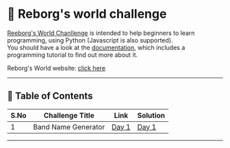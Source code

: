 # 🤖 Reborg's world challenge

[Reeborg's World Chanllenge](https://reeborg.ca/reeborg.html) is intended to help beginners to learn programming, using Python (Javascript is also supported).  
You should have a look at the [documentation](https://reeborg.ca/docs/en/), which includes a programming tutorial to find out more about it.  

Reborg's World website: [click here](https://reeborg.ca/index_en.html)

---

## 📅 Table of Contents

| S.No | Challenge Title         | Link                                   | Solution                               |
|------|-------------------------|----------------------------------------|----------------------------------------|
| 1    | Band Name Generator     | [Day 1](#https://reeborg.ca/reeborg.html?lang=en&mode=python&menu=worlds%2Fmenus%2Freeborg_intro_en.json&name=Home%201&url=worlds%2Ftutorial_en%2Fhome1.json)    |[Day 1](solutions/home1.py)     |


---
